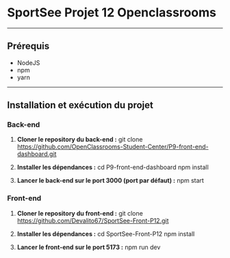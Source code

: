 # SportSee Projet 12 Openclassrooms

---

## Prérequis

- NodeJS
- npm
- yarn

---

## Installation et exécution du projet

### Back-end

1. **Cloner le repository du back-end :**
   git clone https://github.com/OpenClassrooms-Student-Center/P9-front-end-dashboard.git

2. **Installer les dépendances :**
cd P9-front-end-dashboard
npm install

3. **Lancer le back-end sur le port 3000 (port par défaut) :**
npm start
### Front-end

1. **Cloner le repository du front-end :**
git clone https://github.com/Devalito67/SportSee-Front-P12.git

2. **Installer les dépendances :**
cd SportSee-Front-P12
npm install

3. **Lancer le front-end sur le port 5173 :**
npm run dev

